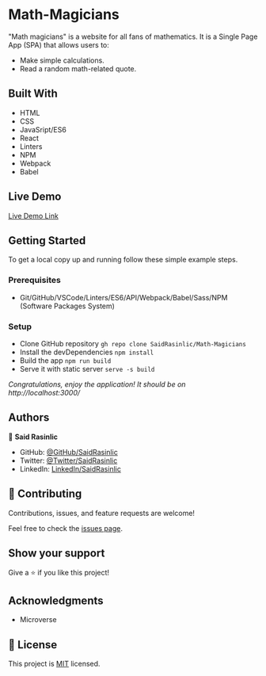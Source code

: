 # Math-Magicians
"Math magicians" is a website for all fans of mathematics. It is a Single Page App (SPA) that allows users to:

- Make simple calculations.
- Read a random math-related quote.


## Built With

- HTML
- CSS
- JavaSript/ES6
- React
- Linters
- NPM
- Webpack
- Babel


## Live Demo

[Live Demo Link](https://saidrasinlic.github.io/Math-Magicians/)

## Getting Started

To get a local copy up and running follow these simple example steps.

### Prerequisites

- Git/GitHub/VSCode/Linters/ES6/API/Webpack/Babel/Sass/NPM (Software Packages System)

### Setup

- Clone GitHub repository `gh repo clone SaidRasinlic/Math-Magicians`
- Install the devDependencies `npm install`
- Build the app `npm run build`
- Serve it with static server `serve -s build`

*Congratulations, enjoy the application! It should be on http://localhost:3000/*
## Authors

👤 **Said Rasinlic**

- GitHub: [@GitHub/SaidRasinlic](https://github.com/SaidRasinlic)
- Twitter: [@Twitter/SaidRasinlic](https://twitter.com/SaidRasinlic)
- LinkedIn: [LinkedIn/SaidRasinlic](https://www.linkedin.com/in/saidrasinlic)

## 🤝 Contributing

Contributions, issues, and feature requests are welcome!

Feel free to check the [issues page](../../issues/).

## Show your support

Give a ⭐️ if you like this project!

## Acknowledgments

- Microverse 

## 📝 License

This project is [MIT](LICENSE) licensed.
